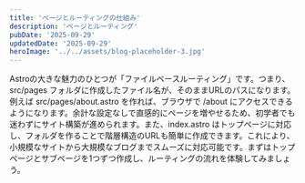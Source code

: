```yaml
---
title: 'ページとルーティングの仕組み'
description: 'ページとルーティング'
pubDate: '2025-09-29'
updatedDate: '2025-09-29'
heroImage: '../../assets/blog-placeholder-3.jpg'
---
```


Astroの大きな魅力のひとつが「ファイルベースルーティング」です。つまり、src/pages フォルダに作成したファイル名が、そのままURLのパスになります。例えば src/pages/about.astro を作れば、ブラウザで /about にアクセスできるようになります。余計な設定なしで直感的にページを増やせるため、初学者でも迷わずにサイト構築が進められます。また、index.astro はトップページに対応し、フォルダを作ることで階層構造のURLも簡単に作成できます。これにより、小規模なサイトから大規模なブログまでスムーズに対応可能です。まずはトップページとサブページを1つずつ作成し、ルーティングの流れを体験してみましょう。